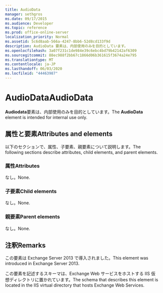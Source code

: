 ```yaml
---
title: AudioData
manager: sethgros
ms.date: 09/17/2015
ms.audience: Developer
ms.topic: reference
ms.prod: office-online-server
localization_priority: Normal
ms.assetid: 5c6d8aab-566a-4247-8bb6-52d8cd133f9d
description: AudioData 要素は、内部使用のみを目的としています。
ms.openlocfilehash: 3a07f231c1de984e39c6ebc4bd79b42142af6309
ms.sourcegitcommit: 88ec988f2bb67c1866d06b361615f3674a24e795
ms.translationtype: MT
ms.contentlocale: ja-JP
ms.lasthandoff: 06/03/2020
ms.locfileid: "44463987"
---
```

# <a name="audiodata"></a><span data-ttu-id="138c1-103">AudioData</span><span class="sxs-lookup"><span data-stu-id="138c1-103">AudioData</span></span>

<span data-ttu-id="138c1-104">**Audiodata**要素は、内部使用のみを目的としています。</span><span class="sxs-lookup"><span data-stu-id="138c1-104">The **AudioData** element is intended for internal use only.</span></span> 

## <a name="attributes-and-elements"></a><span data-ttu-id="138c1-105">属性と要素</span><span class="sxs-lookup"><span data-stu-id="138c1-105">Attributes and elements</span></span>

<span data-ttu-id="138c1-106">以下のセクションで、属性、子要素、親要素について説明します。</span><span class="sxs-lookup"><span data-stu-id="138c1-106">The following sections describe attributes, child elements, and parent elements.</span></span>
  
### <a name="attributes"></a><span data-ttu-id="138c1-107">属性</span><span class="sxs-lookup"><span data-stu-id="138c1-107">Attributes</span></span>

<span data-ttu-id="138c1-108">なし。</span><span class="sxs-lookup"><span data-stu-id="138c1-108">None.</span></span>
  
### <a name="child-elements"></a><span data-ttu-id="138c1-109">子要素</span><span class="sxs-lookup"><span data-stu-id="138c1-109">Child elements</span></span>

<span data-ttu-id="138c1-110">なし。</span><span class="sxs-lookup"><span data-stu-id="138c1-110">None.</span></span>
  
### <a name="parent-elements"></a><span data-ttu-id="138c1-111">親要素</span><span class="sxs-lookup"><span data-stu-id="138c1-111">Parent elements</span></span>

<span data-ttu-id="138c1-112">なし。</span><span class="sxs-lookup"><span data-stu-id="138c1-112">None.</span></span>
  
## <a name="remarks"></a><span data-ttu-id="138c1-113">注釈</span><span class="sxs-lookup"><span data-stu-id="138c1-113">Remarks</span></span>

<span data-ttu-id="138c1-114">この要素は Exchange Server 2013 で導入されました。</span><span class="sxs-lookup"><span data-stu-id="138c1-114">This element was introduced in Exchange Server 2013.</span></span>
  
<span data-ttu-id="138c1-115">この要素を記述するスキーマは、Exchange Web サービスをホストする IIS 仮想ディレクトリに置かれています。</span><span class="sxs-lookup"><span data-stu-id="138c1-115">The schema that describes this element is located in the IIS virtual directory that hosts Exchange Web Services.</span></span>
  

